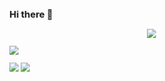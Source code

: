 ### Hi there 👋

<p align="center">
  <a href="https://skillicons.dev">
    <img src="https://skillicons.dev/icons?i=html,css,javascript,vue,react,java,py,github,&perline=4" />
  </a>
</p>

<p align="center">

![](http://github-profile-summary-cards.vercel.app/api/cards/profile-details?username=rodpd&theme=github_dark) 

![](http://github-profile-summary-cards.vercel.app/api/cards/repos-per-language?username=rodpd&theme=github_dark) ![](http://github-profile-summary-cards.vercel.app/api/cards/stats?username=rodpd&theme=github_dark)


</p>

<!--
**rodpd/rodpd** is a ✨ _special_ ✨ repository because its `README.md` (this file) appears on your GitHub profile.

Here are some ideas to get you started:

- 🔭 I’m currently working on ...
- 🌱 I’m currently learning ...
- 👯 I’m looking to collaborate on ...
- 🤔 I’m looking for help with ...
- 💬 Ask me about ...
- 📫 How to reach me: ...
- 😄 Pronouns: ...
- ⚡ Fun fact: ...
-->
